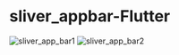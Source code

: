 # sliver_appbar-Flutter
![sliver_app_bar1](https://user-images.githubusercontent.com/30773969/131251423-e5eb55f9-21aa-41fe-b29c-3d12ecdde04e.PNG)
![sliver_app_bar2](https://user-images.githubusercontent.com/30773969/131251425-12ad2f21-d3a1-4da8-ae44-d8acc3a67914.PNG)

